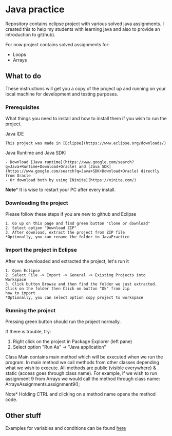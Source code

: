 # Java practice

Repository contains eclipse project with various solved java assignments. I created this to help my students with learning java and also to provide an introduction to git(hub).

For now project contains solved assignments for:
* Loops
* Arrays

## What to do

These instructions will get you a copy of the project up and running on your local machine for development and testing purposes.

### Prerequisites

What things you need to install and how to install them if you wish to run the project.

Java IDE
```
This project was made in [Eclipse](https://www.eclipse.org/downloads/) 
```

Java Runtime and Java SDK:
```
- Download [Java runtime](https://www.google.com/search?q=Java+Runtime+Download+Oracle) and [Java SDK](https://www.google.com/search?q=Java+SDK+Download+Oracle) directly from Oracle
- Or download both by using [Ninite](https://ninite.com/)
```

**Note*** It is wise to restart your PC after every install.

### Downloading the project

Please follow these steps if you are new to github and Eclipse

```
1. Go up on this page and find green button "Clone or download"
2. Select option "Download ZIP"
3. After download, extract the project from ZIP file
*Optionally, you can rename the folder to JavaPractice
```

### Import the project in Eclipse

After we downloaded and extracted the project, let's run it

```
1. Open Eclipse
2. Select File -> Import -> General -> Existing Projects into Workspace
3. Click button Browse and then find the folder we just extracted. Click on the folder then Click on button "Ok" from zip 
how to import
*Optionally, you can select option copy project to workspace
```

### Running the project

Pressing green button should run the project normally. 

If there is trouble, try:
1. Right click on the project in Package Explorer (left pane)
2. Select option "Run As" -> "Java application"

Class Main contains main method which will be executed when we run the program. In main method we call methods from other classes depending what we wish to execute. All methods are public (visible everywhere) & static (access goes through class name). For example, if we wish to run assignment 9 from Arrays we would call the method through class name: ArraysAssignments.assignment9();

Note* Holding CTRL and clicking on a method name opens the method code.

## Other stuff

Examples for variables and conditions can be found [here](https://www.w3resource.com/java-exercises/string/index.php)
